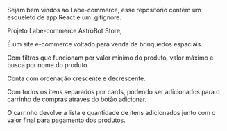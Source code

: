 Sejam bem vindos ao Labe-commerce, esse repositório contém um esqueleto de app React e um .gitignore.

Projeto Labe-commerce AstroBot Store,


É um site e-commerce voltado para venda de brinquedos espaciais. 

Com filtros que funcionam por valor mínimo do produto, valor máximo e busca por nome do produto.

Conta com ordenação crescente e decrescente.

Com todos os itens separados por cards, podendo ser adicionados para o carrinho de compras através do botão adicionar.

O carrinho devolve a lista e quantidade de itens adicionados junto com o valor final para pagamento dos produtos.

